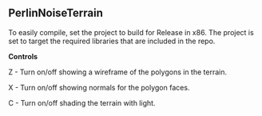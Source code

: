 ## PerlinNoiseTerrain
To easily compile, set the project to build for Release in x86. The project is set to target the required libraries that are included in the repo.

**Controls**

Z - Turn on/off showing a wireframe of the polygons in the terrain.

X - Turn on/off showing normals for the polygon faces.

C - Turn on/off shading the terrain with light.
